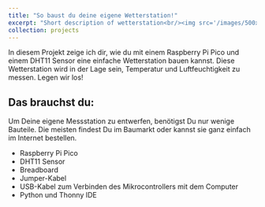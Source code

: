 ```yaml
---
title: "So baust du deine eigene Wetterstation!"
excerpt: "Short description of wetterstation<br/><img src='/images/500x300.png'>"
collection: projects
---
```


In diesem Projekt zeige ich dir, wie du mit einem Raspberry Pi Pico und einem DHT11 Sensor eine einfache Wetterstation bauen kannst. Diese Wetterstation wird in der Lage sein, Temperatur und Luftfeuchtigkeit zu messen. Legen wir los!

## Das brauchst du:
Um Deine eigene Messstation zu entwerfen, benötigst Du nur wenige Bauteile. Die meisten findest Du im Baumarkt oder kannst sie ganz einfach im Internet bestellen. 

- Raspberry Pi Pico
- DHT11 Sensor
- Breadboard
- Jumper-Kabel
- USB-Kabel zum Verbinden des Mikrocontrollers mit dem Computer
- Python und Thonny IDE

